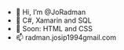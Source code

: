 - 👋 Hi, I’m @JoRadman
- 👀 C#, Xamarin and SQL
- 🌱 Soon: HTML and CSS
- 📫 radman.josip1994gmail.com

<!---
JoRadman/JoRadman is a ✨ special ✨ repository because its `README.md` (this file) appears on your GitHub profile.
You can click the Preview link to take a look at your changes.
--->
